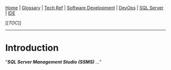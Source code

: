 [Home](/Slalom-LLC/Slalom-Consulting) | [Glossary](/Glossary) | [Tech Ref](/Tech-Ref) | [Software Development](/Tech-Ref/Software-Development) | [DevOps](/Tech-Ref/Software-Development/DevOps-\(Development-and-IT-Operations\)) | [SQL Server](/Tech-Ref/Microsoft/SQL-Server) | [IDE](/Tech-Ref/Software-Development/IDE-\(Integrated-Development-Environment\))

[[_TOC_]]

---
# Introduction
"_***SQL Server Management Studio (SSMS)*** ..._"
